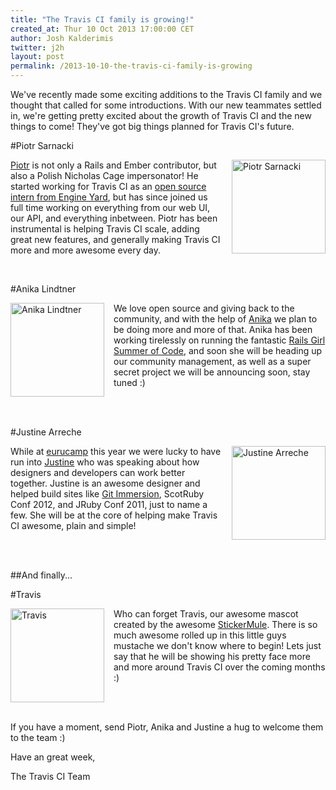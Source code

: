 ```yaml
---
title: "The Travis CI family is growing!"
created_at: Thur 10 Oct 2013 17:00:00 CET
author: Josh Kalderimis
twitter: j2h
layout: post
permalink: /2013-10-10-the-travis-ci-family-is-growing
---
```


We've recently made some exciting additions to the Travis CI family and we thought that called for some introductions. With our new teammates settled in, we're getting pretty excited about the growth of Travis CI and the new things to come! They've got big things planned for Travis CI's future.


#Piotr Sarnacki

<div style="float: right; margin-left: 15px;" width="150"/>
<img 
   src="/images/piotr-hs.png" 
   width="150" 
   height="150" 
   border="0"
   class="circular-radius" 
   id="piotr1" 
   style="display:inline;" 
	onmouseover="document.getElementById('piotr1').style.display='none'; 
	             document.getElementById('piotr2').style.display='inline';" 
   alt="Piotr Sarnacki"/>
<img 
   src="http://img.photobucket.com/albums/v330/pretendercrazy/piotr-an_zpsd1457662.gif" 
   width="150" 
   height="150" 
   border="0"
   class="circular-radius" 
   id="piotr2" 
   style="display:none;" 
	onmouseout="document.getElementById('piotr2').style.display='none'; 
	            document.getElementById('piotr1').style.display='inline';" 
   alt="Piotr Sarnacki" />

</div>

[Piotr](https://twitter.com/drogus) is not only a Rails and Ember contributor, but also a Polish Nicholas Cage impersonator! He started working for Travis CI as an [open source intern from Engine Yard](/blog/2012-10-22-engine-yard-sponsors-piotr-sarnacki-to-work-on-travis/), but has since joined us full time working on everything from our web UI, our API, and everything inbetween. Piotr has been instrumental is helping Travis CI scale, adding great new features, and generally making Travis CI more and more awesome every day.

<br>

#Anika Lindtner

<div style="float: left; margin-right: 15px;" width="150"/>
<img 
   src="/images/anika-hs.png" 
   width="150" 
   height="150" 
   border="0"
   class="circular-radius" 
   id="anika1" 
   style="display:inline;" 
	onmouseover="document.getElementById('anika1').style.display='none'; 
	             document.getElementById('anika2').style.display='inline';" 
   alt="Anika Lindtner"/>
<img 
   src="http://img.photobucket.com/albums/v330/pretendercrazy/anika-an_zps08e6cd05.gif" 
   width="150" 
   height="150" 
   border="0"
   class="circular-radius" 
   id="anika2" 
   style="display:none;" 
	onmouseout="document.getElementById('anika2').style.display='none'; 
	            document.getElementById('anika1').style.display='inline';" 
   alt="Anika Lindtner" />
</div>

We love open source and giving back to the community, and with the help of [Anika](https://twitter.com/langziehohr) we plan to be doing more and more of that. Anika has been working tirelessly on running the fantastic [Rails Girl Summer of Code](http://railsgirlssummerofcode.org/), and soon she will be heading up our community management, as well as a super secret project we will be announcing soon, stay tuned :)

<br><br>

#Justine Arreche

<div style="float: right; margin-left: 15px;" width="150"/>
<img 
   src="/images/justine-hs.png" 
   width="150" 
   height="150" 
   border="0"
   class="circular-radius" 
   id="justine1" 
   style="display:inline;" 
	onmouseover="document.getElementById('justine1').style.display='none'; 
	             document.getElementById('justine2').style.display='inline';" 
   alt="Justine Arreche"/>
<img 
   src="http://img.photobucket.com/albums/v330/pretendercrazy/justine-an_zpsa1fbb989.gif" 
   width="150" 
   height="150" 
   border="0"
   class="circular-radius" 
   id="justine2" 
   style="display:none;" 
	onmouseout="document.getElementById('justine2').style.display='none'; 
	            document.getElementById('justine1').style.display='inline';" 
   alt="Justine Arreche"/>

</div>

While at [eurucamp](http://2013.eurucamp.org/) this year we were lucky to have run into [Justine](https://twitter.com/saltinejustine) who was speaking about how designers and developers can work better together. Justine is an awesome designer and helped build sites like [Git Immersion](http://gitimmersion.com/), ScotRuby Conf 2012, and JRuby Conf 2011, just to name a few. She will be at the core of helping make Travis CI awesome, plain and simple!

<br><br>

##And finally...

#Travis

<div style="float: left; margin-right: 15px;" width="150"/>
<img 
   src="/images/travis-mascot-200px.png" 
   width="150" 
   height="150" 
   border="0"
   id="travis1" 
   style="display:inline;" 
   onmouseover="document.getElementById('travis1').style.display='none'; 
                document.getElementById('travis2').style.display='inline';" 
   alt="Travis"/>
<img 
   src="http://img.photobucket.com/albums/v330/pretendercrazy/travis-an_zpsb8ef2f7e.gif" 
   width="150" 
   height="150" 
   border="0"
   id="travis2" 
   style="display:none;" 
   onmouseout="document.getElementById('travis2').style.display='none'; 
               document.getElementById('travis1').style.display='inline';" 
   alt="Travis"/>
</div>

Who can forget Travis, our awesome mascot created by the awesome [StickerMule](https://stickermule.com). There is so much awesome rolled up in this little guys mustache we don't know where to begin! Lets just say that he will be showing his pretty face more and more around Travis CI over the coming months :)

<br><br>

If you have a moment, send Piotr, Anika and Justine a hug to welcome them to the team :)

Have an great week,

The Travis CI Team

